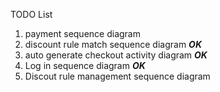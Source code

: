 TODO List
1. payment sequence diagram
2. discount rule match sequence diagram    ***OK***
3. auto generate checkout activity diagram   ***OK***
4. Log in sequence diagram   ***OK***
5. Discout rule management sequence diagram  
